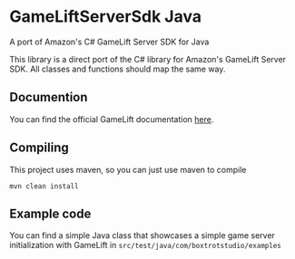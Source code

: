 # GameLiftServerSdk Java
A port of Amazon's C# GameLift Server SDK for Java

This library is a direct port of the C# library for Amazon's GameLift Server SDK. All classes 
and functions should map the same way. 

## Documention
 
You can find the official GameLift documentation [here](https://aws.amazon.com/documentation/gamelift/).

## Compiling

This project uses maven, so you can just use maven to compile

```
mvn clean install
```

## Example code

You can find a simple Java class that showcases a simple game server initialization with GameLift in
`src/test/java/com/boxtrotstudio/examples`

